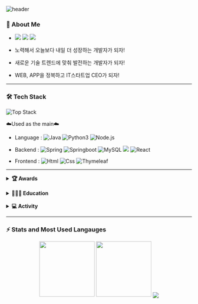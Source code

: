 ![header](https://capsule-render.vercel.app/api?type=waving&color=gradient&height=100&text=🧅SangEon_AN&fontSize=35&section=header)
### 🌱 About Me

- <a href="https://blog.naver.com/tkddjsdl33"><img src="https://img.shields.io/badge/Blog-03C75A?style=flat-square&logo=Naver&logoColor=white"/></a> <a href="https://instagram.com/1ameoni"><img src="https://img.shields.io/badge/Instagram-E4405F?style=flat-square&logo=Instagram&logoColor=white"/></a> <a href="tkddjsdl33@hanmail.net"><img src="https://img.shields.io/badge/tkddjsdl33@hanmail.net-F4C51C?style=flat-square&logo=Instagram&logoColor=white"/></a>

- 노력해서 오늘보다 내일 더 성장하는 개발자가 되자!

- 새로운 기술 트렌드에 맞춰 발전하는 개발자가 되자!

- WEB, APP을 정복하고 IT스타트업 CEO가 되자!


<hr>

  
### 🛠 Tech Stack

![Top Stack](https://widget.realdeveloper.pro/api/top?stack=Java,Spring,Mysql)

☁️Used as the main☁️
<br>
- Language :
![Java](https://img.shields.io/badge/java-%23ED8B00.svg?&style=flat&logo=java&logoColor=white)
![Python3](https://img.shields.io/badge/Python%20-%2314354C.svg?&style=flat&logo=python&logoColor=white)
![Node.js](https://img.shields.io/badge/Node.js%20-%2314354C.svg?&style=flat&logo=Node.js&logoColor=yellow)

- Backend :
![Spring](https://img.shields.io/badge/Spring%20-%236DB33F.svg?&style=flat&logo=spring&logoColor=white)
![Springboot](https://img.shields.io/badge/Springboot%20-%236DB33F.svg?&style=flat&logo=Springboot&logoColor=white)
![MySQL](https://img.shields.io/badge/Mysql-%2300f.svg?&style=flat&logo=mysql&logoColor=white) <img src="https://img.shields.io/badge/MariaDB-003545?style=flat&logo=MariaDB&logoColor=white"/>
![React](https://img.shields.io/badge/Reactnative-%2300f.svg?&style=flat&logo=React&logoColor=white)



- Frontend :
![Html](https://img.shields.io/badge/Html-%2300f.svg?&style=flat&logo=Html&logoColor=white)
![Css](https://img.shields.io/badge/Css-%2300f.svg?&style=flat&logo=Css&logoColor=white)
![Thymeleaf](https://img.shields.io/badge/Thymeleaf-%2300f.svg?&style=flat&logo=Thymeleaf&logoColor=white)


<hr>

<details>
  <summary><strong>🏆 Awards</strong></summary>
  
- 캡스톤 디자인 대회 최우수팀 선정 (2021.12)
- 2019학년도 2학년 1학기 학년학과차석 (성적장학금)
- 2020학년도 2학년 2학기 성적우수 (성적장학금)
- 2020학년도 3학년 1학기 학년학과수석 (수석장학금)
- 2021학년도 3학년 2학기 학년학과수석 (수석장학금)
- 2021학년도 4학년 1학기 성적우수 (성적장학금)
- 2021학년도 4학년 2학기 성적우수 (성적장학금)
</details>

<br>

<details>
  <summary><strong>👨🏻‍🎓 Education</strong></summary>
  
- 정보처리기사 자격증 취득 (2021-06)
- 소프트웨어학과 졸업 (2016-02 ~ 2022-02)
- [codeit] Git으로 배우는 버전 관리 수료 (2021-07)
- [Fastcampus] 한 번에 끝내는 Java/Spring 웹 개발 마스터 초격차 패키지 수료 (2022-01 ~ 2022-05) 
- [Inflearn] 스프링 입문 - 코드로 배우는 스프링 부트, 웹 MVC, DB 접근 기술 학습중 (2022-07 ~ ing)
</details>

<br>

<details>
  <summary><strong>💻 Activity</strong></summary>
  
- 여대생 특성화 프로그램 심화(SW융합코딩) 교육 (2020-09)
- 안드로이드 앱개발특강 1달실습과정 (2020-10)
- 내일개발을 위한 실무능력향상 프로그램 교육 (2020-11)
- 소프트웨어 안전 국제 컨퍼런스 2020 (2020-12)
- 점핏 X 교보문고 개발자 로드맵 북콘서트 오프라인 참석 (2022-06)

  이렇게 적어두면 앞으로 많이 참석하려 할테니 README에 작성

</details>

<hr>

### ⚡ Stats and Most Used Langauges

<div align="center">

  <img src="https://github-readme-stats.vercel.app/api?username=sangeon22&hide=stars&count_private=true&bg_color=30,96b8dc,3ea5db&title_color=fff&text_color=fff" height="150px">
  <img src="https://github-readme-stats.vercel.app/api/top-langs/?username=sangeon22&langs_count=4&layout=compact&bg_color=30,96b8dc,3ea5db&title_color=fff&text_color=fff" height="150px">
  <img align='center' src="http://mazassumnida.wtf/api/v2/generate_badge?boj=tkddjsdl33">

</div>

